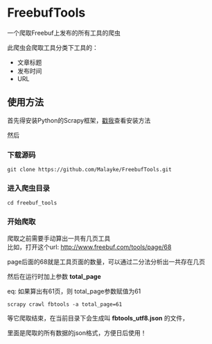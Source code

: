 # FreebufTools
一个爬取Freebuf上发布的所有工具的爬虫  


此爬虫会爬取工具分类下工具的：
* 文章标题
* 发布时间
* URL


## 使用方法

首先得安装Python的Scrapy框架，[戳我](http://doc.scrapy.org/en/latest/intro/install.html)查看安装方法

然后


### 下载源码
```shell
git clone https://github.com/Malayke/FreebufTools.git
```

### 进入爬虫目录

```shell
cd freebuf_tools
```

### 开始爬取

爬取之前需要手动算出一共有几页工具  
比如，打开这个url: http://www.freebuf.com/tools/page/68  

page后面的68就是工具页面的数量，可以通过二分法分析出一共存在几页  

然后在运行时加上参数 **total_page**

eq:
如果算出有61页，则 total_page参数赋值为61

```shell
scrapy crawl fbtools -a total_page=61
```

等它爬取结束，在当前目录下会生成叫 **fbtools_utf8.json** 的文件，

里面是爬取的所有数据的json格式，方便日后使用！
